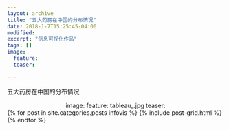 ```yaml
---
layout: archive
title: "五大药房在中国的分布情况"
date: 2018-1-7T15:25:45-04:00
modified:
excerpt: "信息可视化作品"
tags: []
image: 
  feature:
  teaser:
  
---
```

五大药房在中国的分布情况

<center>
image: 
   feature: tableau_.jpg
   teaser:
</center>
		
<div class="tiles">
{% for post in site.categories.posts infovis %}
  {% include post-grid.html %}
{% endfor %}
</div>